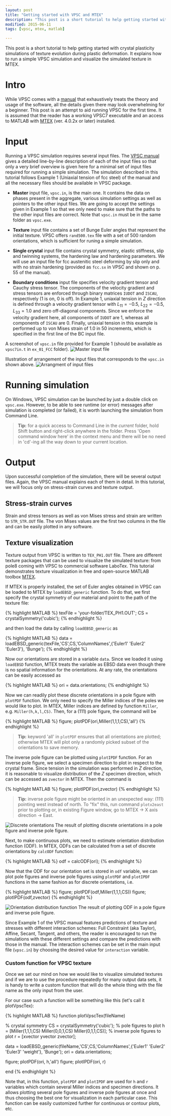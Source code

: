 ```yaml
---
layout: post
title: "Getting started with VPSC and MTEX"
description: "This post is a short tutorial to help getting started with crystal plasticity simulations of texture evolution during plastic deformation. It explains how to run a simple VPSC simulation and visualize the simulated texture in MTEX."
modified: 2015-06-11
tags: [vpsc, mtex, matlab]

---
```


This post is a short tutorial to help getting started with crystal plasticity simulations of texture evolution during plastic deformation. It explains how to run a simple VPSC simulation and visualize the simulated texture in MTEX.

# Intro

While VPSC comes with a [manual](http://public.lanl.gov/lebenso/VPSC7c_manual.pdf) that exhaustively treats the theory and usage of the software, all the details given there may look overwhelming for a beginner. This post is an attempt to aid running VPSC for the first time. It is assumed that the reader has a working VPSC7 executable and an access to MATLAB with [MTEX](http://mtex-toolbox.github.io/) (ver. 4.0.2x or later) installed.

# Input

Running a VPSC simulation requires several input files. The [VPSC manual](http://public.lanl.gov/lebenso/VPSC7c_manual.pdf) gives a detailed line-by-line description of each of the input files so that only a very brief overview is given here for a minimal set of input files required for running a simple simulation. The simulation described in this tutorial follows Example 1 (Uniaxial tension of fcc steel) of the manual and all the necessary files should be available in VPSC package.

- **Master** input file, `vpsc.in`, is the main one. It contains the data on phases present in the aggregate, various simulation settings as well as pointers to the other input files. We are going to accept the settings given in Example 1 so that we only need to make sure that the paths to the other input files are correct. Note that `vpsc.in` must be in the same folder as `vpsc.exe`.

- **Texture** input file contains a set of Bunge Euler angles that represent the initial texture. VPSC offers `rand500.tex` file with a set of 500 random orientations, which is sufficient for runing a simple simulation.

- **Single crystal** input file contains crystal symmetry, elastic stiffness, slip and twinning systems, the hardening law and hardening parameters. We will use an input file for fcc austenitic steel deforming by slip only and with no strain hardening (provided as `fcc.sx` in VPSC and shown on p. 55 of the manual).

- **Boundary conditions** input file specifies velocity gradient tensor and Cauchy stress tensor. The components of the velocity gradient and stress tensors are enforced through binary matrices `IUDOT` and `ISCAU`, respectively (1 is on, 0 is off). In Example 1, uniaxial tension in $Z$ direction is defined through a velocity gradient tensor with $L_{11} = -0.5$, $L_{22} = -0.5$, $L_{33} = 1.0$ and zero off-diagonal components. Since we enforce the velocity gradient here, all components of `IUDOT` are 1, whereas all components of `ISCAU` are 0. Finally, uniaxial tension in this example is performed up to von Mises strain of 1.0 in 50 increments, which is specified in the first line of the BC input file.

A screenshot of `vpsc.in` file provided for Example 1 (should be available as `vpsc7in.t` in `ex_01_FCC` folder).
![Master input file](https://farm1.staticflickr.com/319/19405629650_79f685b257_o_d.png)

Illustration of arrangement of the input files that corresponds to the `vpsc.in` shown above.
![Arrangment of input files](https://farm1.staticflickr.com/264/18971038634_5cbcb514ef_o_d.png)

# Running simulation

On Windows, VPSC simulation can be launched by just a double click on `vpsc.exe`. However, to be able to see runtime (or error) messages after simulation is completed (or failed), it is worth launching the simulation from Command Line.

> **Tip:** for a quick access to Command Line in the _current_ folder, hold Shift button and right-click anywhere in the folder. Press 'Open command window here' in the context menu and there will be no need in 'cd'-ing all the way down to your current location.

# Output

Upon successful completion of the simulation, there will be several output files. Again, the VPSC manual explains each of them in detail. In this tutorial, we will focus only on stress-strain curves and texture output.

## Stress-strain curves

Strain and stress tensors as well as von Mises stress and strain are written to `STR_STR.OUT` file. The von Mises values are the first two columns in the file and can be easily plotted in any software.

## Texture visualization

Texture output from VPSC is written to `TEX_PH1.OUT` file. There are different texture packages that can be used to visualize the simulated texture: from pole8 coming with VPSC to commercial software LaboTex.
This tutorial demonstrates texture visualization in free and open-source MATLAB toolbox [MTEX](http://mtex-toolbox.github.io/).

If MTEX is properly installed, the set of Euler angles obtained in VPSC can be loaded to MTEX by `loadEBSD_generic` function. To do that, we first specify the crystal symmetry of our material and point to the path of the texture file:

{% highlight MATLAB %}
texFile = 'your-folder/TEX_PH1.OUT';
CS = crystalSymmetry('cubic');
{% endhighlight %}

and then load the data by calling `loadEBSD_generic` as

{% highlight MATLAB %}
data = loadEBSD_generic(texFile,'CS',CS,'ColumnNames',{'Euler1' 'Euler2' 'Euler3'}, 'Bunge');
{% endhighlight %}

Now our orientations are stored in a variable `data`. Since we loaded it using `loadEBSD` function, MTEX treats the variable as EBSD data even though there is no spatial information for the orientations. At any rate, the orientations can be easily accessed as

{% highlight MATLAB %}
ori = data.orientations;
{% endhighlight %}

Now we can readily plot these discrete orientations in a pole figure with `plotPDF` function. We only need to specify the Miller indices of the poles we would like to plot. In MTEX, Miller indices are defined by function `Miller`, e.g. `Miller(h,k,l,CS)`. Then, for a (111) pole figure, the command will be

{% highlight MATLAB %}
figure; plotPDF(ori,Miller(1,1,1,CS),'all')
{% endhighlight %}

> **Tip:** keyword 'all' in `plotPDF` ensures that all orientations are plotted; otherwise MTEX will plot only a randomly picked subset of the orientations to save memory.

The inverse pole figure can be plotted using `plotIPDF` function. For an inverse pole figure, we select a specimen direction to plot in respect to the crystal frame. Since tension in the simulation was performed in $Z$ direction, it is reasonable to visualize distribution of the $Z$ specimen direction, which can be accessed as `zvector` in MTEX. Then the command is

{% highlight MATLAB %}
figure; plotIPDF(ori,zvector)
{% endhighlight %}

> **Tip:** inverse pole figure might be oriented in an unexpected way: (111) pointing west instead of north. To "fix" this, run command `plotx2east` prior to plotting or, in existing Figure window, go to MTEX -> X axis direction -> East.

![Discrete orientations](https://farm4.staticflickr.com/3831/19586693292_1d52d6bcf4_o_d.png)
The result of plotting discrete orientations in a pole figure and inverse pole figure.

Next, to make continuous plots, we need to estimate orientation distribution function (ODF). In MTEX, ODFs can be calculated from a set of discrete orientations by `calcODF` function:

{% highlight MATLAB %}
odf = calcODF(ori);
{% endhighlight %}

Now that the ODF for our orientation set is stored in `odf` variable, we can plot pole figures and inverse pole figures using `plotPDF` and `plotIPDF` functions in the same fashion as for discrete orientations, i.e.

{% highlight MATLAB %}
figure; plotPDF(odf,Miller(1,1,1,CS))
figure; plotIPDF(odf,zvector)
{% endhighlight %}

![Orientation distribution function](https://farm4.staticflickr.com/3678/19405629990_3c57394a4b_o_d.png)
The result of plotting ODF in a pole figure and inverse pole figure.

Since Example 1 of the VPSC manual features predictions of texture and stresses with different interaction schemes: Full Constraint (aka Taylor), Affine, Secant, Tangent, and others, the reader is encouraged to run the simulations with these different settings and compare the predictions with those in the manual. The interaction schemes can be set in the main input file (`vpsc.in`) by choosing the desired value for `interaction` variable.

### Custom function for VPSC texture

Once we set our mind on how we would like to visualize simulated textures and if we are to use the procedure repeatedly for many output data sets, it is handy to write a custom function that will do the whole thing with the file name as the only input from the user.

For our case such a function will be something like this (let's call it plotVpscTex):

{% highlight MATLAB %}
function plotVpscTex(fileName)

% crystal symmetry
CS = crystalSymmetry('cubic');
% pole figures to plot
h = [Miller(1,1,1,CS) Miller(0,0,1,CS) Miller(0,1,1,CS)];
% inverse pole figures to plot
r = [xvector yvector zvector];

data = loadEBSD_generic(fileName,'CS',CS,'ColumnNames',{'Euler1' 'Euler2' 'Euler3' 'weight'}, 'Bunge');
ori = data.orientations;

figure; plotPDF(ori, h,'all')
figure; plotIPDF(ori, r)

end
{% endhighlight %}

Note that, in this function, `plotPDF` and `plotIPDF` are used for `h` and `r` variables which contain several Miller indices and specimen directions. It allows plotting several pole figures and inverse pole figures at once and thus choosing the best one for visualization in each particular case. This function can be easily customized further for continuous or contour plots, etc.
